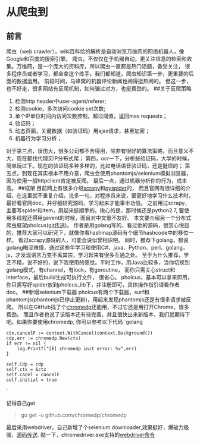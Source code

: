 #   从爬虫到
##  前言
爬虫（web crawler），wiki百科给的解析是自动浏览万维网的网络机器人，像Google和百度的搜索引擎。
爬虫，不仅仅在于机器自动，更关注信息的检索和收集。万维网，是一个庞大的资料库，所以爬虫一直都是热门话题，备受关注，
很多程序员或者学习，都会拿这个练手。我们都知道，爬虫知识第一步，更重要的后面的数据运用。
前段时间，马蜂窝的机器评论新闻也闹得挺热闹的。
但这一步，也不好走，很多网站有反爬机制，如何骗过对方，也挺费劲的。
##关于反爬策略
1. 检测http header中user-agent/referer;
2. 检测cookie，多次访问cookie set次数;
3. 单个IP单位时间内访问次数控制，超过阈值，返回max requests；
4. 验证码；
5. 动态页面，关键数据（如验证码）用ajax请求，甚至加密；
6. 机器行为学习分析；

对于第三点，误伤大，很多公司都不舍得用，除非有很好的算法策略，而且意义不大，现在都找代理买IP分布式爬；
第四，ocr一下，分析些验证码，大学的时候，简单玩过下。现在的验证码多种多样的，比如电话语音验证码，还是挺烦的；
第五点，到现在其实根本不用介意，爬虫会使用phantomjs/selenium模拟浏览器，因为使用一般httpclient肯定被反爬。
最后一点，通过机器分析你的行为，成本高。
##框架
目前网上有很多介绍[scrapy](https://doc.scrapy.org/en/latest/intro/overview.html)和[pyspider](http://docs.pyspider.org/en/latest/Quickstart/)的，
而且官网有很详细的介绍，在这里就不重复介绍。说多一句，对程序员来说，要更好地学习什么技术时，最好看官网doc，并仔细研究源码，学习起来才能事半功倍。
之前用过scrapy，主要写spider和item，用起来挺顺手的。揪心的是，那时候还是python2.7, 要使用多线程还得用gevent的时候，而且对中文很不友好。
本文要介绍另一个分布式爬虫框架pholcus([git传送](https://github.com/henrylee2cn/pholcus.git))。
作者是用golang写的，看过他的源码，很赏心悦目的，推荐大家可以研究下，就像你看hashmap源码有个细节hashcode中的移位一样。
看过scrapy源码的人，可能会说似曾相识吧。
同时，推荐下golang，都说golang晦涩难懂，通过这些年学习和使用C#、java、Python、perl、golang，js，才发现语言万变不离其宗，学习起来有很多互通之处。
至于为什么推荐，学艺不精，说不好的，说下我使用的感觉。平时工作，用Java比较多，当你切换到golang模式，有channel，有lock，有goroutine，
而你只需关心struct和interface，最后build生成可执行文件， 很省心。
pholcus，基本可以拿来即用，你只需写好spider放到pholcus_lib下，并注册即可，具体操作指引请看作者doc。
##新增selenium下载器
pholcus有两个下载器，surf和phantomjs(phantomjs已停止更新)，用起来发现phantomjs还是有很多请求被反爬。
所以在GitHub找了个[chromedp](https://github.com/chromedp/chromedp)还能用，不过它还是用打开Chrome，很多费劲。
而且作者也说了该版本还有待完善，并且很快出来新版本，我们就期待下吧。如果你要使用chromedp, 你可以参考以下代码
`golang

    ctx,cancelF := context.WithCancel(context.Background())
	cdp,err := chromedp.New(ctx)
	if err != nil {
		log.Printf("[E] chromedp init error: %v",err)
	}

	self.Cdp = cdp
	self.ctx = &ctx
	self.cacel = cancelF
	self.initial = true
`

记得自己get

> go get -u github.com/chromedp/chromedp

最后采用webdriver，自己新增了个selenium downloader,效果挺好，爆破力极强，[源码传送](https://github.com/onebite/pholcus/blob/master/app/downloader/surfer/sel.go).
贴一下，chromedriver.exe支持的[webdriver命令](https://chromium.googlesource.com/chromium/src/+/master/docs/chromedriver_status.md)
